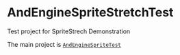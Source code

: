 AndEngineSpriteStretchTest
==========================

Test project for SpriteStrech Demonstration

The main project is [`AndEngineSpriteTest`][URI_AndEngineSpriteTest]

[URI_AndEngineSpriteTest]: https://github.com/Orabig/AndEngineSpriteStretch
